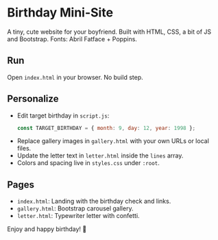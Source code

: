 Birthday Mini-Site
===================

A tiny, cute website for your boyfriend. Built with HTML, CSS, a bit of JS and Bootstrap. Fonts: Abril Fatface + Poppins.

Run
---
Open `index.html` in your browser. No build step.

Personalize
-----------
- Edit target birthday in `script.js`:
  ```js
  const TARGET_BIRTHDAY = { month: 9, day: 12, year: 1998 };
  ```
- Replace gallery images in `gallery.html` with your own URLs or local files.
- Update the letter text in `letter.html` inside the `lines` array.
- Colors and spacing live in `styles.css` under `:root`.

Pages
-----
- `index.html`: Landing with the birthday check and links.
- `gallery.html`: Bootstrap carousel gallery.
- `letter.html`: Typewriter letter with confetti.

Enjoy and happy birthday! 🎂




